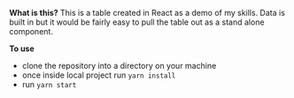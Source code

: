 **__What is this?__**
This is a table created in React as a demo of my skills. Data is built in but it would be fairly easy to pull the table out as a stand alone component.

**__To use__**
- clone the repository into a directory on your machine
- once inside local project run `yarn install`
- run `yarn start`